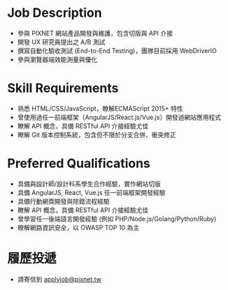 # Job Description 
* 參與 PIXNET 網站產品開發與維護，包含切版與 API 介接 
* 開發 UX 研究員提出之 A/B 測試 
* 撰寫自動化驗收測試 (End-to-End Testing)，團隊目前採用 WebDriverIO 
* 參與瀏覽器端效能測量與優化

# Skill Requirements 

* 熟悉 HTML/CSS/JavaScript，瞭解ECMAScript 2015+ 特性
* 曾使用過任一前端框架（AngularJS/React.js/Vue.js）開發過網站應用程式 
* 瞭解 API 概念，具備 RESTful API 介接經驗尤佳 
* 瞭解 Git 版本控制系統，包含但不限於分支合併、衝突修正 

# Preferred Qualifications 
* 具備與設計師/設計科系學生合作經驗，實作網站切版 
* 具備 AngularJS, React, Vue.js 任一前端框架開發經驗
* 具備行動網頁開發與除錯流程經驗 
* 瞭解 API 概念，具備 RESTful API 介接經驗尤佳 
* 曾學習任一後端語言開發經驗 (例如 PHP/Node.js/Golang/Python/Ruby) 
* 暸解網路資訊安全，以 OWASP TOP 10 為主

# 履歷投遞
* 請寄信到 applyjob@pixnet.tw
